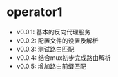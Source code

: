 # operator1
* v0.0.1: 基本的反向代理服务
* v0.0.2: 配置文件的设置及解析
* v0.0.3: 测试路由匹配
* v0.0.4: 结合mux初步完成路由解析
* v0.0.5: 增加路由前缀匹配